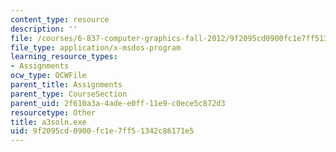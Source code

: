 ```yaml
---
content_type: resource
description: ''
file: /courses/6-837-computer-graphics-fall-2012/9f2095cd0900fc1e7ff51342c86171e5_a3soln.exe
file_type: application/x-msdos-program
learning_resource_types:
- Assignments
ocw_type: OCWFile
parent_title: Assignments
parent_type: CourseSection
parent_uid: 2f610a3a-4ade-e0ff-11e9-c0ece5c872d3
resourcetype: Other
title: a3soln.exe
uid: 9f2095cd-0900-fc1e-7ff5-1342c86171e5
---
```

